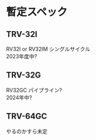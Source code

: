 # 暫定スペック

## TRV-32I
RV32I or RV32IM
シングルサイクル<br>
2023年度中?<br>

## TRV-32G
RV32GC
パイプライン?<br>
2024年中?<br>

## TRV-64GC
やるのかすら未定<br>
